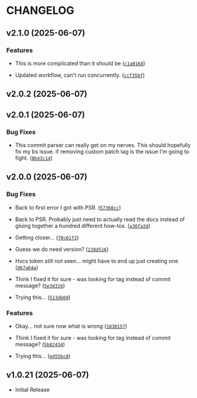 # CHANGELOG

<!-- version list -->

## v2.1.0 (2025-06-07)

### Features

- This is more complicated than it should be
  ([`c1a0168`](https://github.com/dylandiamond97/autosec/commit/c1a0168ad89c3c079181f602c5100ae603694424))

- Updated workflow, can't run concurrently.
  ([`ccf35bf`](https://github.com/dylandiamond97/autosec/commit/ccf35bf6b44bdf0d888c449e9d8ed47638f76f92))


## v2.0.2 (2025-06-07)


## v2.0.1 (2025-06-07)

### Bug Fixes

- This commit parser can really get on my nerves. This should hopefully fix my bs issue. if removing
  custom patch tag is the issue I'm going to fight.
  ([`0b43c14`](https://github.com/dylandiamond97/autosec/commit/0b43c14b79e9bf2b7b69a713405f55949aebc09e))


## v2.0.0 (2025-06-07)

### Bug Fixes

- Back to first error I got with PSR.
  ([`57360cc`](https://github.com/dylandiamond97/autosec/commit/57360cc046fdf7f0dd379bbc5f79d567fd571e70))

- Back to PSR. Probably just need to actually read the docs instead of gluing together a hundred
  different how-tos.
  ([`a36fa2d`](https://github.com/dylandiamond97/autosec/commit/a36fa2d170f1bfbf82db94ecd46075ce1f5715c2))

- Getting closer...
  ([`70c61f2`](https://github.com/dylandiamond97/autosec/commit/70c61f2d6ff71ad1875500e86049e714ed4ecdf1))

- Guess we do need version?
  ([`228d516`](https://github.com/dylandiamond97/autosec/commit/228d51647cf447ec66c897104620522ee1b29095))

- Hvcs token still not seen... might have to end up just creating one
  ([`d67a64a`](https://github.com/dylandiamond97/autosec/commit/d67a64a530f8ed02192705878d66ab8cadd56beb))

- Think I fixed it for sure - was looking for tag instead of commit message?
  ([`5e3d316`](https://github.com/dylandiamond97/autosec/commit/5e3d316578e75a86e7912d6a6e997b721f9b1676))

- Trying this...
  ([`513db69`](https://github.com/dylandiamond97/autosec/commit/513db69ea4204b26c2af29fa5ae17e63a3b02fb4))

### Features

- Okay... not sure now what is wrong
  ([`1030157`](https://github.com/dylandiamond97/autosec/commit/1030157b0b8be2aa29746cc23b556fdcc2966fd5))

- Think I fixed it for sure - was looking for tag instead of commit message?
  ([`5b82434`](https://github.com/dylandiamond97/autosec/commit/5b82434d937bad0156d492bec12b23037affcf66))

- Trying this...
  ([`ed55bc8`](https://github.com/dylandiamond97/autosec/commit/ed55bc8409372acdfb090b0ac77dc6000737d390))


## v1.0.21 (2025-06-07)

- Initial Release
